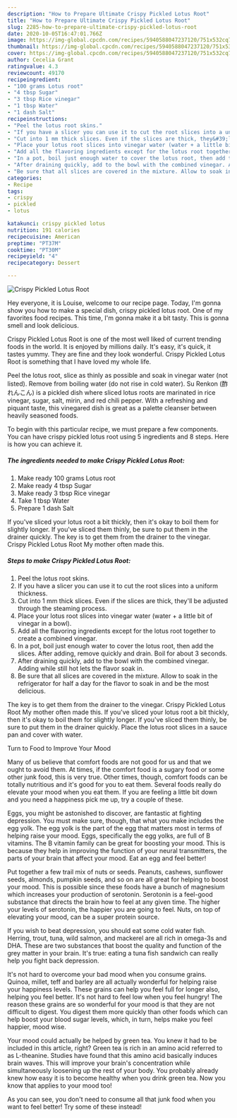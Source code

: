 ```yaml
---
description: "How to Prepare Ultimate Crispy Pickled Lotus Root"
title: "How to Prepare Ultimate Crispy Pickled Lotus Root"
slug: 2285-how-to-prepare-ultimate-crispy-pickled-lotus-root
date: 2020-10-05T16:47:01.766Z
image: https://img-global.cpcdn.com/recipes/5940588047237120/751x532cq70/crispy-pickled-lotus-root-recipe-main-photo.jpg
thumbnail: https://img-global.cpcdn.com/recipes/5940588047237120/751x532cq70/crispy-pickled-lotus-root-recipe-main-photo.jpg
cover: https://img-global.cpcdn.com/recipes/5940588047237120/751x532cq70/crispy-pickled-lotus-root-recipe-main-photo.jpg
author: Cecelia Grant
ratingvalue: 4.3
reviewcount: 49170
recipeingredient:
- "100 grams Lotus root"
- "4 tbsp Sugar"
- "3 tbsp Rice vinegar"
- "1 tbsp Water"
- "1 dash Salt"
recipeinstructions:
- "Peel the lotus root skins."
- "If you have a slicer you can use it to cut the root slices into a uniform thickness."
- "Cut into 1 mm thick slices. Even if the slices are thick, they&#39;ll be adjusted through the steaming process."
- "Place your lotus root slices into vinegar water (water + a little bit of vinegar in a bowl)."
- "Add all the flavoring ingredients except for the lotus root together to create a combined vinegar."
- "In a pot, boil just enough water to cover the lotus root, then add the slices. After adding, remove quickly and drain. Boil for about 3 seconds."
- "After draining quickly, add to the bowl with the combined vinegar. Adding while still hot lets the flavor soak in."
- "Be sure that all slices are covered in the mixture. Allow to soak in the refrigerator for half a day for the flavor to soak in and be the most delicious."
categories:
- Recipe
tags:
- crispy
- pickled
- lotus

katakunci: crispy pickled lotus 
nutrition: 191 calories
recipecuisine: American
preptime: "PT37M"
cooktime: "PT30M"
recipeyield: "4"
recipecategory: Dessert

---
```



![Crispy Pickled Lotus Root](https://img-global.cpcdn.com/recipes/5940588047237120/751x532cq70/crispy-pickled-lotus-root-recipe-main-photo.jpg)

Hey everyone, it is Louise, welcome to our recipe page. Today, I'm gonna show you how to make a special dish, crispy pickled lotus root. One of my favorites food recipes. This time, I'm gonna make it a bit tasty. This is gonna smell and look delicious.

Crispy Pickled Lotus Root is one of the most well liked of current trending foods in the world. It is enjoyed by millions daily. It's easy, it's quick, it tastes yummy. They are fine and they look wonderful. Crispy Pickled Lotus Root is something that I have loved my whole life.

Peel the lotus root, slice as thinly as possible and soak in vinegar water (not listed). Remove from boiling water (do not rise in cold water). Su Renkon (酢れんこん) is a pickled dish where sliced lotus roots are marinated in rice vinegar, sugar, salt, mirin, and red chili pepper. With a refreshing and piquant taste, this vinegared dish is great as a palette cleanser between heavily seasoned foods.


To begin with this particular recipe, we must prepare a few components. You can have crispy pickled lotus root using 5 ingredients and 8 steps. Here is how you can achieve it.

<!--inarticleads1-->

##### The ingredients needed to make Crispy Pickled Lotus Root:

1. Make ready 100 grams Lotus root
1. Make ready 4 tbsp Sugar
1. Make ready 3 tbsp Rice vinegar
1. Take 1 tbsp Water
1. Prepare 1 dash Salt


If you&#39;ve sliced your lotus root a bit thickly, then it&#39;s okay to boil them for slightly longer. If you&#39;ve sliced them thinly, be sure to put them in the drainer quickly. The key is to get them from the drainer to the vinegar. Crispy Pickled Lotus Root My mother often made this. 

<!--inarticleads2-->

##### Steps to make Crispy Pickled Lotus Root:

1. Peel the lotus root skins.
1. If you have a slicer you can use it to cut the root slices into a uniform thickness.
1. Cut into 1 mm thick slices. Even if the slices are thick, they&#39;ll be adjusted through the steaming process.
1. Place your lotus root slices into vinegar water (water + a little bit of vinegar in a bowl).
1. Add all the flavoring ingredients except for the lotus root together to create a combined vinegar.
1. In a pot, boil just enough water to cover the lotus root, then add the slices. After adding, remove quickly and drain. Boil for about 3 seconds.
1. After draining quickly, add to the bowl with the combined vinegar. Adding while still hot lets the flavor soak in.
1. Be sure that all slices are covered in the mixture. Allow to soak in the refrigerator for half a day for the flavor to soak in and be the most delicious.


The key is to get them from the drainer to the vinegar. Crispy Pickled Lotus Root My mother often made this. If you&#39;ve sliced your lotus root a bit thickly, then it&#39;s okay to boil them for slightly longer. If you&#39;ve sliced them thinly, be sure to put them in the drainer quickly. Place the lotus root slices in a sauce pan and cover with water. 

Turn to Food to Improve Your Mood


Many of us believe that comfort foods are not good for us and that we ought to avoid them. At times, if the comfort food is a sugary food or some other junk food, this is very true. Other times, though, comfort foods can be totally nutritious and it's good for you to eat them. Several foods really do elevate your mood when you eat them. If you are feeling a little bit down and you need a happiness pick me up, try a couple of these.

Eggs, you might be astonished to discover, are fantastic at fighting depression. You must make sure, though, that what you make includes the egg yolk. The egg yolk is the part of the egg that matters most in terms of helping raise your mood. Eggs, specifically the egg yolks, are full of B vitamins. The B vitamin family can be great for boosting your mood. This is because they help in improving the function of your neural transmitters, the parts of your brain that affect your mood. Eat an egg and feel better!

Put together a few trail mix of nuts or seeds. Peanuts, cashews, sunflower seeds, almonds, pumpkin seeds, and so on are all great for helping to boost your mood. This is possible since these foods have a bunch of magnesium which increases your production of serotonin. Serotonin is a feel-good substance that directs the brain how to feel at any given time. The higher your levels of serotonin, the happier you are going to feel. Nuts, on top of elevating your mood, can be a super protein source.

If you wish to beat depression, you should eat some cold water fish. Herring, trout, tuna, wild salmon, and mackerel are all rich in omega-3s and DHA. These are two substances that boost the quality and function of the grey matter in your brain. It's true: eating a tuna fish sandwich can really help you fight back depression. 

It's not hard to overcome your bad mood when you consume grains. Quinoa, millet, teff and barley are all actually wonderful for helping raise your happiness levels. These grains can help you feel full for longer also, helping you feel better. It's not hard to feel low when you feel hungry! The reason these grains are so wonderful for your mood is that they are not difficult to digest. You digest them more quickly than other foods which can help boost your blood sugar levels, which, in turn, helps make you feel happier, mood wise.

Your mood could actually be helped by green tea. You knew it had to be included in this article, right? Green tea is rich in an amino acid referred to as L-theanine. Studies have found that this amino acid basically induces brain waves. This will improve your brain's concentration while simultaneously loosening up the rest of your body. You probably already knew how easy it is to become healthy when you drink green tea. Now you know that applies to your mood too!

As you can see, you don't need to consume all that junk food when you want to feel better! Try some of these instead!

